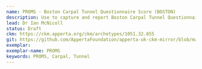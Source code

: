 ```yaml
---
name: PROMS - Boston Carpal Tunnel Questionnaire Score (BOSTON)
description: Use to capture and report Boston Carpal Tunnel Questionnaire (BOSTON) score details.
lead: Dr Ian McNicoll
status: Draft
ckm: https://ckm.apperta.org/ckm/archetypes/1051.32.855
git: https://github.com/AppertaFoundation/apperta-uk-ckm-mirror/blob/master/local/archetypes/entry/observation/openEHR-EHR-OBSERVATION.boston_carpal_tunnel.v0.adl
exemplar: 
exemplar-name: PROMS
keywords: PROMS, Carpal, Tunnel
---
```

